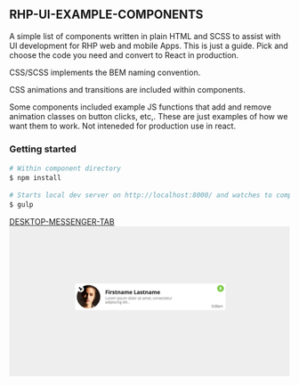 ## RHP-UI-EXAMPLE-COMPONENTS

A simple list of components written in plain HTML and SCSS to assist with UI development for RHP web and mobile Apps. This is just a guide. Pick and choose the code you need and convert to React in production.

CSS/SCSS implements the BEM naming convention.

CSS animations and transitions are included within components.

Some components included example JS functions that add and remove animation classes on button clicks, etc,. These are just examples of how we want them to work. Not inteneded for production use in react.


### Getting started

```sh
# Within component directory
$ npm install
```

```sh
# Starts local dev server on http://localhost:8000/ and watches to compile scss
$ gulp
```
[DESKTOP-MESSENGER-TAB](https://github.com/DigitalQuarter/RHP-UI-EXAMPLE-COMPONENTS/tree/master/DESKTOP/DESKTOP-MESSENGER-TAB)
![alt text](https://github.com/DigitalQuarter/RHP-UI-EXAMPLE-COMPONENTS/blob/master/DESKTOP/DESKTOP-MESSENGER-TAB/component.jpg)
